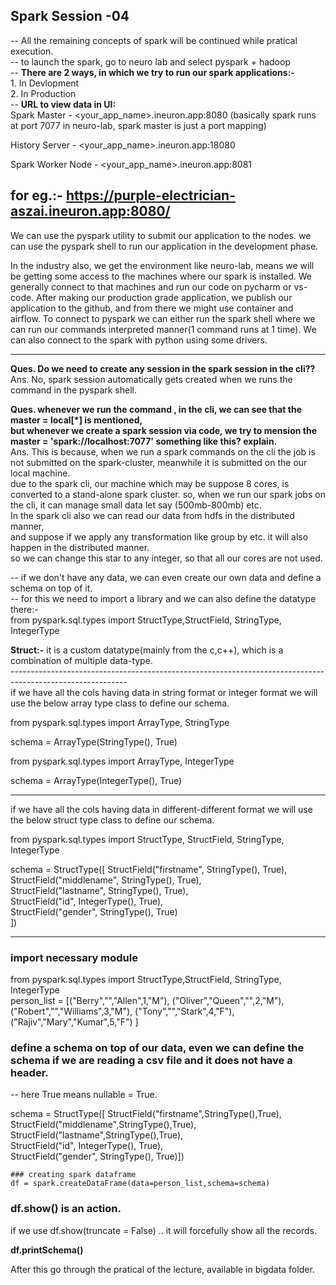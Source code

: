 ## Spark Session -04  

-- All the remaining concepts of spark will be continued while pratical execution.  
-- to launch the spark, go to neuro lab and select pyspark + hadoop  
-- **There are 2 ways, in which we try to run our spark applications:-**  
                                                              1. In Devlopment  
                                                              2. In Production  
-- **URL to view data in UI:**  
Spark Master - <your_app_name>.ineuron.app:8080  (basically spark runs at port 7077 in neuro-lab, spark master is just a port mapping)  

History Server - <your_app_name>.ineuron.app:18080

Spark Worker Node - <your_app_name>.ineuron.app:8081

**for eg.:-** https://purple-electrician-aszai.ineuron.app:8080/
-------------------------------------------------------------------------------------------------------------------------------

We can use the pyspark utility to submit our application to the nodes.
we can use the pyspark shell to run our application in the development phase.

In the industry also, we get the environment like neuro-lab, means we will be getting some access to the machines where our spark
is installed. We generally connect to that machines and run our code on pycharm or vs-code.
After making our production grade application, we publish our application to the github, and from there we might use container
and airflow.
To connect to pyspark we can either run the spark shell where we can run our commands interpreted manner(1 command runs at 1 time).
We can also connect to the spark with python using some drivers.

----------------------------------------------------------------------------------------------------------------------------------

**Ques. Do we need to create any session in the spark session in the cli??**  
Ans.    No, spark session automatically gets created when we runs the command <pyspark> in the pyspark shell.  


**Ques. whenever we run the command <pyspark>, in the cli, we can see that the master = local[*] is mentioned,  
but whenever we create a spark session via code, we try to mension the master = 'spark://localhost:7077' something like this? explain.**  
Ans.  This is because, when we run a spark commands on the cli the job is not submitted on the spark-cluster, meanwhile it is submitted
      on the our local machine.  
      due to the spark cli, our machine which may be suppose 8 cores, is converted to a stand-alone spark cluster. 
      so, when we run our spark jobs on the cli, it can manage small data let say (500mb-800mb) etc.  
      In the spark cli also we can read our data from hdfs in the distributed manner,  
      and suppose if we apply any transformation like group by etc. it will also happen in the distributed manner.  
      so we can change this star to any integer, so that all our cores are not used.  

-- if we don't have any data, we can even create our own data and define a schema on top of it.  
-- for this we need to import a library and we can also define the datatype there:-  
  from pyspark.sql.types import StructType,StructField, StringType, IntegerType
  
**Struct:-** it is a custom datatype(mainly from the c,c++), which is a combination of multiple data-type.  
    -----------------------------------------------------------------------------------------------------------  
  if we have all the cols having data in string format or integer format we will use the below array type class to define our schema.


from pyspark.sql.types import ArrayType, StringType

schema = ArrayType(StringType(), True)

from pyspark.sql.types import ArrayType, IntegerType

schema = ArrayType(IntegerType(), True)  
  
--------------------------------------------------------------------------------------------  
if we have all the cols having data in different-different format we will use the below struct type class to define our schema.

from pyspark.sql.types import StructType, StructField, StringType, IntegerType

schema = StructType([
    StructField("firstname", StringType(), True),   
    StructField("middlename", StringType(), True),  
    StructField("lastname", StringType(), True),  
    StructField("id", IntegerType(), True),  
    StructField("gender", StringType(), True)  
])  
    
  -----------------------------------------------------------------------------------------------------------------------  
  ### import necessary module
  from pyspark.sql.types import StructType,StructField, StringType, IntegerType  
      person_list = [("Berry","","Allen",1,"M"),
        ("Oliver","Queen","",2,"M"),
        ("Robert","","Williams",3,"M"),
        ("Tony","","Stark",4,"F"),
        ("Rajiv","Mary","Kumar",5,"F")
    ]  
  
  ### define a schema on top of our data, even we can define the schema if we are reading a csv file and it does not have a header.  
  
  -- here True means nullable = True.  
  
  
  schema = StructType([
        StructField("firstname",StringType(),True),  
        StructField("middlename",StringType(),True),  
        StructField("lastname",StringType(),True),   
        StructField("id", IntegerType(), True),  
        StructField("gender", StringType(), True)])    
  
    ### creating spark dataframe  
    df = spark.createDataFrame(data=person_list,schema=schema)  
  
   ### df.show() is an action.  
   if we use df.show(truncate = False) .. it will forcefully show all the records.  

 **df.printSchema()**

  After this go through the pratical of the lecture, available in bigdata folder.  
